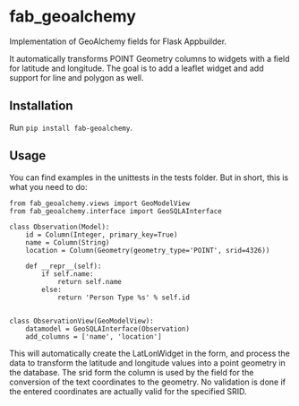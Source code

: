# fab_geoalchemy
Implementation of GeoAlchemy fields for Flask Appbuilder.

It automatically transforms POINT Geometry columns to widgets with a field for latitude and longitude.
The goal is to add a leaflet widget and add support for line and polygon as well.

## Installation

Run `pip install fab-geoalchemy`.

## Usage
You can find examples in the unittests in the tests folder.
But in short, this is what you need to do:

```
from fab_geoalchemy.views import GeoModelView
from fab_geoalchemy.interface import GeoSQLAInterface

class Observation(Model):
    id = Column(Integer, primary_key=True)
    name = Column(String)
    location = Column(Geometry(geometry_type='POINT', srid=4326))

    def __repr__(self):
        if self.name:
            return self.name
        else:
            return 'Person Type %s' % self.id


class ObservationView(GeoModelView):
    datamodel = GeoSQLAInterface(Observation)
    add_columns = ['name', 'location']

```

This will automatically create the LatLonWidget in the form, and process the data to transform the latitude and longitude values into a point geometry in the database. The srid form the column is used by the field for the conversion of the text coordinates to the geometry. No validation is done if the entered coordinates are actually valid for the specified SRID.
